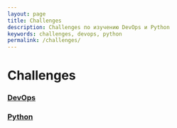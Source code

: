 ```yaml
---
layout: page
title: Challenges
description: Challenges по изучению DevOps и Python
keywords: challenges, devops, python
permalink: /challenges/
---
```


# Challenges

### [DevOps](/challenges/devops/)

### [Python](/challenges/python/)
